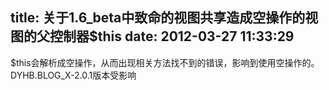 title: 关于1.6_beta中致命的视图共享造成空操作的视图的父控制器$this
date: 2012-03-27 11:33:29
---

$this会解析成空操作，从而出现相关方法找不到的错误，影响到使用空操作的。<br/>DYHB.BLOG_X-2.0.1版本受影响